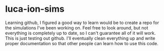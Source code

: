 # luca-ion-sims
Learning github, I figured a good way to learn would be to create a repo for the simulations I've been working on. Feel free to look around, but not everything is completely up to date, so I can't guarantee all of it will work. This is just testing out github. I'll eventually clean everything up and write proper documentation so that other people can learn how to use this code.
